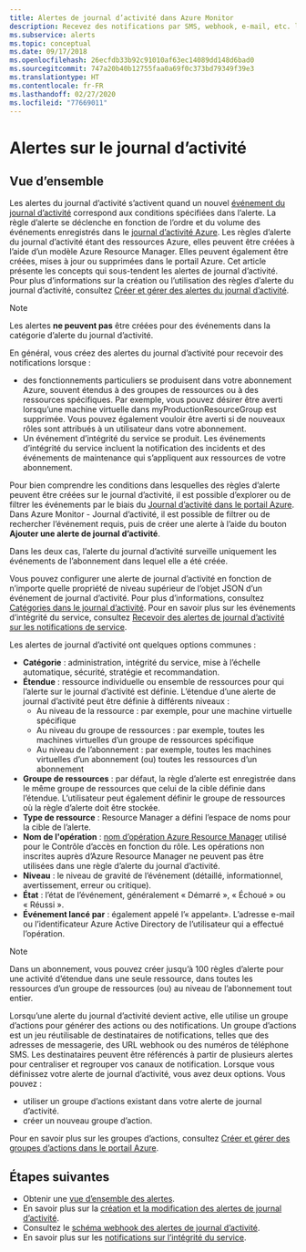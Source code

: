 ```yaml
---
title: Alertes de journal d’activité dans Azure Monitor
description: Recevez des notifications par SMS, webhook, e-mail, etc. lors de la survenue de certains événements dans le journal d’activité.
ms.subservice: alerts
ms.topic: conceptual
ms.date: 09/17/2018
ms.openlocfilehash: 26ecfdb33b92c91010af63ec14089dd148d6bad0
ms.sourcegitcommit: 747a20b40b12755faa0a69f0c373bd79349f39e3
ms.translationtype: HT
ms.contentlocale: fr-FR
ms.lasthandoff: 02/27/2020
ms.locfileid: "77669011"
---
```

# <a name="alerts-on-activity-log"></a>Alertes sur le journal d’activité

## <a name="overview"></a>Vue d’ensemble

Les alertes du journal d’activité s’activent quand un nouvel [événement du journal d’activité](activity-log-schema.md) correspond aux conditions spécifiées dans l’alerte. La règle d’alerte se déclenche en fonction de l’ordre et du volume des événements enregistrés dans le [journal d’activité Azure](platform-logs-overview.md). Les règles d’alerte du journal d’activité étant des ressources Azure, elles peuvent être créées à l’aide d’un modèle Azure Resource Manager. Elles peuvent également être créées, mises à jour ou supprimées dans le portail Azure. Cet article présente les concepts qui sous-tendent les alertes de journal d’activité. Pour plus d’informations sur la création ou l’utilisation des règles d’alerte du journal d’activité, consultez [Créer et gérer des alertes du journal d’activité](alerts-activity-log.md).

> [!NOTE]
> Les alertes **ne peuvent pas** être créées pour des événements dans la catégorie d’alerte du journal d’activité.

En général, vous créez des alertes du journal d’activité pour recevoir des notifications lorsque :

* des fonctionnements particuliers se produisent dans votre abonnement Azure, souvent étendus à des groupes de ressources ou à des ressources spécifiques. Par exemple, vous pouvez désirer être averti lorsqu’une machine virtuelle dans myProductionResourceGroup est supprimée. Vous pouvez également vouloir être averti si de nouveaux rôles sont attribués à un utilisateur dans votre abonnement.
* Un événement d’intégrité du service se produit. Les événements d’intégrité du service incluent la notification des incidents et des événements de maintenance qui s’appliquent aux ressources de votre abonnement.

Pour bien comprendre les conditions dans lesquelles des règles d’alerte peuvent être créées sur le journal d’activité, il est possible d’explorer ou de filtrer les événements par le biais du [Journal d’activité dans le portail Azure](activity-log-view.md#azure-portal). Dans Azure Monitor - Journal d’activité, il est possible de filtrer ou de rechercher l’événement requis, puis de créer une alerte à l’aide du bouton **Ajouter une alerte de journal d’activité**.

Dans les deux cas, l’alerte du journal d’activité surveille uniquement les événements de l’abonnement dans lequel elle a été créée.

Vous pouvez configurer une alerte de journal d’activité en fonction de n’importe quelle propriété de niveau supérieur de l’objet JSON d’un événement de journal d’activité. Pour plus d’informations, consultez [Catégories dans le journal d’activité](activity-log-view.md#categories-in-the-activity-log). Pour en savoir plus sur les événements d’intégrité du service, consultez [Recevoir des alertes de journal d’activité sur les notifications de service](alerts-activity-log-service-notifications.md). 

Les alertes de journal d’activité ont quelques options communes :

- **Catégorie** : administration, intégrité du service, mise à l’échelle automatique, sécurité, stratégie et recommandation. 
- **Étendue** : ressource individuelle ou ensemble de ressources pour qui l’alerte sur le journal d’activité est définie. L’étendue d’une alerte de journal d’activité peut être définie à différents niveaux :
    - Au niveau de la ressource : par exemple, pour une machine virtuelle spécifique
    - Au niveau du groupe de ressources : par exemple, toutes les machines virtuelles d’un groupe de ressources spécifique
    - Au niveau de l’abonnement : par exemple, toutes les machines virtuelles d’un abonnement (ou) toutes les ressources d’un abonnement
- **Groupe de ressources** : par défaut, la règle d’alerte est enregistrée dans le même groupe de ressources que celui de la cible définie dans l’étendue. L’utilisateur peut également définir le groupe de ressources où la règle d’alerte doit être stockée.
- **Type de ressource** : Resource Manager a défini l’espace de noms pour la cible de l’alerte.
- **Nom de l'opération** : [nom d’opération Azure Resource Manager](../../role-based-access-control/resource-provider-operations.md) utilisé pour le Contrôle d’accès en fonction du rôle. Les opérations non inscrites auprès d’Azure Resource Manager ne peuvent pas être utilisées dans une règle d’alerte du journal d’activité.
- **Niveau** : le niveau de gravité de l’événement (détaillé, informationnel, avertissement, erreur ou critique).
- **État** : l’état de l’événement, généralement « Démarré », « Échoué » ou « Réussi ».
- **Événement lancé par** : également appelé l’« appelant». L’adresse e-mail ou l’identificateur Azure Active Directory de l’utilisateur qui a effectué l’opération.

> [!NOTE]
> Dans un abonnement, vous pouvez créer jusqu’à 100 règles d’alerte pour une activité d’étendue dans une seule ressource, dans toutes les ressources d’un groupe de ressources (ou) au niveau de l’abonnement tout entier.

Lorsqu’une alerte du journal d’activité devient active, elle utilise un groupe d’actions pour générer des actions ou des notifications. Un groupe d’actions est un jeu réutilisable de destinataires de notifications, telles que des adresses de messagerie, des URL webhook ou des numéros de téléphone SMS. Les destinataires peuvent être référencés à partir de plusieurs alertes pour centraliser et regrouper vos canaux de notification. Lorsque vous définissez votre alerte de journal d’activité, vous avez deux options. Vous pouvez :

* utiliser un groupe d’actions existant dans votre alerte de journal d’activité.
* créer un nouveau groupe d’action.

Pour en savoir plus sur les groupes d’actions, consultez [Créer et gérer des groupes d’actions dans le portail Azure](action-groups.md).


## <a name="next-steps"></a>Étapes suivantes

- Obtenir une [vue d’ensemble des alertes](alerts-overview.md).
- En savoir plus sur la [création et la modification des alertes de journal d’activité](alerts-activity-log.md).
- Consultez le [schéma webhook des alertes de journal d’activité](activity-log-alerts-webhook.md).
- En savoir plus sur les [notifications sur l’intégrité du service](service-notifications.md).
